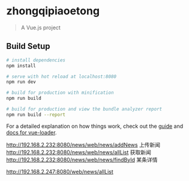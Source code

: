 # zhongqipiaoetong

> A Vue.js project

## Build Setup

``` bash
# install dependencies
npm install

# serve with hot reload at localhost:8080
npm run dev

# build for production with minification
npm run build

# build for production and view the bundle analyzer report
npm run build --report
```

For a detailed explanation on how things work, check out the [guide](http://vuejs-templates.github.io/webpack/) and [docs for vue-loader](http://vuejs.github.io/vue-loader).

http://192.168.2.232:8080/news/web/news/addNews  上传新闻
http://192.168.2.232:8080/news/web/news/allList  获取新闻
http://192.168.2.232:8080/news/web/news/findById 某条详情

http://192.168.2.247:8080/web/news/allList
